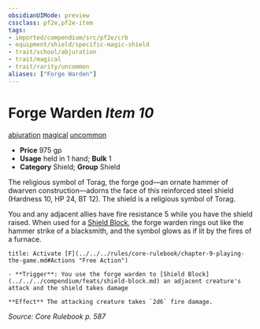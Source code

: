 ```yaml
---
obsidianUIMode: preview
cssclass: pf2e,pf2e-item
tags:
- imported/compendium/src/pf2e/crb
- equipment/shield/specific-magic-shield 
- trait/school/abjuration
- trait/magical
- trait/rarity/uncommon
aliases: ["Forge Warden"]
---
```

# Forge Warden *Item 10*  
[abjuration](abjuration.md)  [magical](magical.md)  [uncommon](uncommon.md)  

- **Price** 975 gp
- **Usage** held in 1 hand; **Bulk** 1
- **Category** Shield; **Group** Shield 

The religious symbol of Torag, the forge god—an ornate hammer of dwarven construction—adorns the face of this reinforced steel shield (Hardness 10, HP 24, BT 12). The shield is a religious symbol of Torag.

You and any adjacent allies have fire resistance 5 while you have the shield raised. When used for a [Shield Block](../../feats/shield-block.md), the forge warden rings out like the hammer strike of a blacksmith, and the symbol glows as if lit by the fires of a furnace.

```ad-embed-ability
title: Activate [F](../../../rules/core-rulebook/chapter-9-playing-the-game.md#Actions "Free Action")

- **Trigger**: You use the forge warden to [Shield Block](../../../compendium/feats/shield-block.md) an adjacent creature's attack and the shield takes damage

**Effect** The attacking creature takes `2d6` fire damage.
```

*Source: Core Rulebook p. 587*
